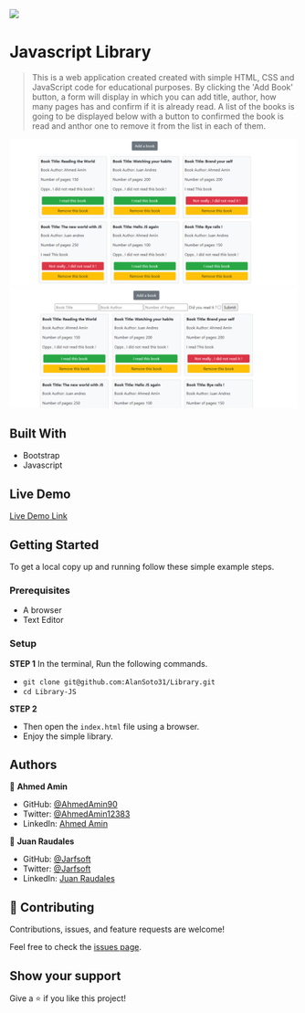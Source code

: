 ![](https://img.shields.io/badge/Microverse-blueviolet)

# Javascript Library

>This is a web application created created with simple HTML, CSS and JavaScript code for educational purposes. By clicking the 'Add Book' button, a form will display in which you can add title, author, how many pages has and confirm if it is already read. A list of the books is going to be displayed below with a button to confirmed the book is read and anthor one to remove it from the list in each of them.

![screenshot](./images/screenshot.png)
![screenshot](./images/screenshot2.png)

## Built With

- Bootstrap
- Javascript

## Live Demo

[Live Demo Link](https://alansoto31.github.io/Library/)

## Getting Started

To get a local copy up and running follow these simple example steps.

### Prerequisites

- A browser
- Text Editor

### Setup

**STEP 1**
In the terminal, Run the following commands.

- `git clone git@github.com:AlanSoto31/Library.git`
- `cd Library-JS`

**STEP 2**

- Then open the `index.html` file using a browser.
- Enjoy the simple library.

## Authors

👤 **Ahmed Amin**

- GitHub: [@AhmedAmin90](https://github.com/AhmedAmin90)
- Twitter: [@AhmedAmin12383](https://twitter.com/AhmedAmin12383)
- LinkedIn: [Ahmed Amin](https://www.linkedin.com/in/web-developer/)

👤 **Juan Raudales**

- GitHub: [@Jarfsoft](https://github.com/Jarfsoft)
- Twitter: [@Jarfsoft](https://twitter.com/Jarfsoft)
- LinkedIn: [Juan Raudales](https://www.linkedin.com/in/juan-raudales-flores-7b0a3b113/)

## 🤝 Contributing

Contributions, issues, and feature requests are welcome!

Feel free to check the [issues page]((https://github.com/AlanSoto31/Library/issues)).

## Show your support

Give a ⭐️ if you like this project!